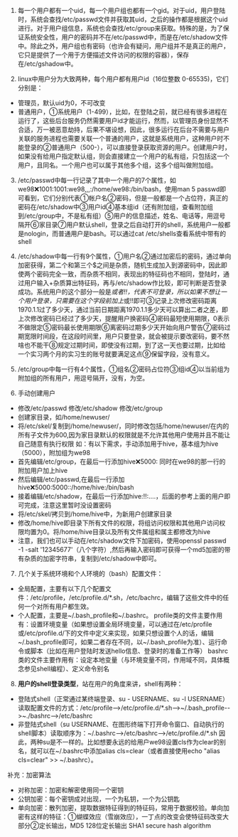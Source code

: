 1. 每一个用户都有一个uid，每一个用户组也都有一个gid。对于uid，用户登陆时，系统会查找/etc/passwd文件并获取其uid，之后的操作都是根据这个uid进行。对于用户组信息，系统也会查找/etc/group来获取。特殊的是，为了保证系统安全性，用户的密码并不在/etc/passwd中，而是在/etc/shadow文件中。除此之外，用户组也有密码（也许会有疑问，用户组并不是真正的用户，它只是提供了一个用于方便描述文件访问的权限的容器），保存在/etc/gshadow中。

2. linux中用户分为大致两种，每个用户都有用户id（16位整数 0-65535)，它们分别是：
- 管理员，默认uid为0，不可改变
- 普通用户，①系统用户（1-499），比如，在登陆之前，就已经有很多进程在运行了，这些后台服务仍然需要用户id才能运行，然而，以管理员身份显然不合适，万一被恶意劫持，后果不堪设想，因此，很多运行在后台不需要与用户关联的服务进程也需要关联一个普通的用户，这就是系统用户，这种用户时不能登录的②普通用户（500-），可以直接登录获取资源的用户。创建用户时，如果没有给用户指定默认组，则会直接建立一个用户的私有组，只包括这一个用户，且同名。一个用户也可以属于其他多个组，这多个组叫做附加组。

3. /etc/passwd中每一行记录了其中一个用户的7个属性，如we98:x:1001:1001:we98,,,:/home/we98:/bin/bash，使用man 5 passwd即可看到，它们分别代表①帐户名②密码，但是一般都是一个占位符，真正的密码在/etc/shadow中③用户id④基本组id（还有附加组，查看附加组到/etc/group中，不是私有组）⑤用户的信息描述，姓名、电话等，用逗号隔开⑥家目录⑦用户默认shell，登录之后自动打开的shell，系统用户一般都是nologin，而普通用户是bash。可以通过cat /etc/shells查看系统中带有的shell

4. /etc/shadow中每一行有9个属性，①用户名②通过加密后的密码，通过单向加密获得，第二个和第三个$之间是杂质，随机生成加入到源密码中，因此即使两个密码完全一致，而杂质不相同，表现出的特征码也不相同，登陆时，通过用户输入+杂质算出特征码，再与/etc/shadow作比较，即可判断是否登录成功。系统用户的这个部分一般是*或者!!，代表不可登录，所以如果不想让一个用户登录，只需要在这个字段前加上*或!!即可③记录上次修改密码距离1970.1.1过了多少天，通过当前日期距离1970.1.1多少天可以算出二者之差，即上次修改密码已经过了多少天，提醒用户换密码④密码最短使用期限，0表示不做限定⑤密码最长使用期限⑥离密码过期多少天开始向用户警告⑦密码过期宽限时间段，在这段时间里，用户只要登录，就会被提示要改密码，要不然啥也不能干⑧规定过期时间，即使没有过期，到了这一天也要过期，比如给一个实习两个月的实习生的账号就要满足这点⑨保留字段，没有意义。

5. /etc/group中每一行有4个属性，①组名②密码占位符③组id④以当前组为附加组的所有用户，用逗号隔开，没有，为空。

6. 手动创建用户
- 修改/etc/passwd 修改/etc/shadow 修改/etc/group
- 创建家目录，如/home/newuser/
- 将/etc/skel/复制到/home/newuser/，同时修改包括/home/newuser/在内的所有子文件为600,因为家目录默认的权限就是不允许其他用户使用并且不能让自己随意有执行权限
如：有以下需求，手动添加用于hive，基本组为hive（5000），附加组为we98
- 首先编辑/etc/group，在最后一行添加hive:x:5000:  同时在we98的那一行的附加用户加上hive
- 然后编辑/etc/passwd,在最后一行添加hive:x:5000:5000::/home/hive:/bin/bash
- 接着编辑/etc/shadow，在最后一行添加hive:!!:....，后面的参考上面的用户即可完成，注意这里暂时没设置密码
- 将/etc/skel/拷贝到/home/hive中，为新用户创建家目录
- 修改/home/hive即目录下所有文件的权限，将组访问权限和其他用户访问权限均置为0。将/home/hive目录以及所有文件属组和属主都修改为hive
- 注意，我们也可以手动在/etc/shadow文件下加密码，使用openssl passwd -1 -salt '12345677'（八个字符）,然后再输入密码即可获得一个md5加密的带有杂质的加密字符串，复制到/etc/shadow中即可。

7. 几个关于系统环境和个人环境的（bash）配置文件：
- 全局配置，主要有以下几个配置文件：/etc/profile，/etc/profile.d/*.sh，/etc/bachrc，编辑了这些文件中的任何一个对所有用户都生效。
- 个人配置，主要是~/.bash_profile和~/.bashrc。
profile类的文件主要作用有：设置环境变量（如果想设置全局环境变量，可以通过在/etc/profile或/etc/profile.d/下的文件中定义来实现，如果只想设置个人的话，编辑~/.bash_profile即可，如果二者存在不同，以~/.bash_profile为准）、运行命令或脚本（比如在用户登陆时发送hello信息、登录时的准备工作等）
bashrc类的文件主要作用有：设定本地变量（与环境变量不同，作用域不同，具体概念参见shell编程）、定义命令别名

8. **用户的shell登录类型**，站在用户的角度来讲，shell有两种：
- 登陆式shell（正常通过某终端登录、su - USERNAME、su -l USERNAME）读取配置文件的方式：/etc/profile-->/etc/profile.d/*.sh-->~/.bash_profile-->~./bashrc-->/etc/bashrc
- 非登陆式shell（su USERNAME、在图形终端下打开命令窗口、自动执行的shell脚本）读取顺序为：~/.bashrc-->/etc/bashrc-->/etc/profile.d/*.sh
因此，两种su是不一样的。比如想要永远的给用户we98设置cls作为clear的别名，就可以在~/.bashrc中添加alias cls=clear（或者直接使用echo "alias cls=clear" >> ~/.bashrc）。





补充：加密算法
- 对称加密：加密和解密使用同一个密钥
- 公钥加密：每个密钥成对出现，一个为私钥，一个为公钥匙
- 单向加密：散列加密，提取数据特征得到的特征码，常用于数据校验。单向加密有这样的特征：①蝴蝶效应（雪崩效应），一丁点的改变会使特征码改变大部分②定长输出，MD5 128位定长输出 SHA1 secure hash algorithm













